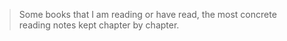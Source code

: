 > Some books that I am reading or have read, the most concrete reading notes kept chapter by chapter.
